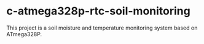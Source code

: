 # c-atmega328p-rtc-soil-monitoring
This project is a soil moisture and temperature monitoring system based on ATmega328P.
